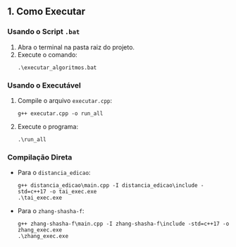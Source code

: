 ## 1. Como Executar

### Usando o Script `.bat`
1. Abra o terminal na pasta raiz do projeto.
2. Execute o comando:
   ```
   .\executar_algoritmos.bat
   ```

### Usando o Executável
1. Compile o arquivo `executar.cpp`:
   ```
   g++ executar.cpp -o run_all
   ```
2. Execute o programa:
   ```
   .\run_all
   ```

### Compilação Direta
- Para o `distancia_edicao`:
  ```
  g++ distancia_edicao\main.cpp -I distancia_edicao\include -std=c++17 -o tai_exec.exe
  .\tai_exec.exe
  ```
- Para o `zhang-shasha-f`:
  ```
  g++ zhang-shasha-f\main.cpp -I zhang-shasha-f\include -std=c++17 -o zhang_exec.exe
  .\zhang_exec.exe
  ```